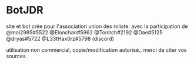 # BotJDR
site et bot crée pour l'association union des roliste.
avec la participation de @moi2985#5522 @Elonchan#5962 @Tonitch#2192 @Dae#5125 @dryas#5722 @L33tHax0rz#5798  (discord)

utilisation non commercial, copie/modification autorisé., merci de citer vos sources.
